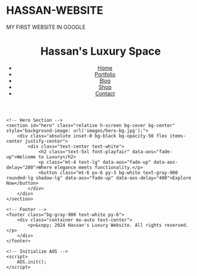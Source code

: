 # HASSAN-WEBSITE
MY FIRST WEBSITE IN GOOGLE
<!DOCTYPE html>
<html lang="en">

<head>
    <meta charset="UTF-8">
    <meta name="viewport" content="width=device-width, initial-scale=1.0">
    <meta name="description" content="A luxurious website designed to showcase elegance and sophistication.">
    <title>Hassan's Luxury Website</title>
    <!-- Linking Google Fonts -->
    <link href="https://fonts.googleapis.com/css2?family=Playfair+Display:wght@400;700&family=Roboto:wght@300;400;700&display=swap" rel="stylesheet">
    <!-- Tailwind CSS -->
    <script src="https://cdn.tailwindcss.com"></script>
    <!-- AOS for Animations -->
    <link rel="stylesheet" href="https://cdnjs.cloudflare.com/ajax/libs/aos/2.3.4/aos.css">
    <script defer src="https://cdnjs.cloudflare.com/ajax/libs/aos/2.3.4/aos.js"></script>
</head>

<body class="bg-gray-100 text-gray-800 font-roboto">
    <!-- Header -->
    <header class="bg-gradient-to-r from-gray-900 to-gray-700 text-white py-6 px-10">
        <div class="container mx-auto flex justify-between items-center">
            <h1 class="text-4xl font-playfair">Hassan's Luxury Space</h1>
            <nav>
                <ul class="flex space-x-6">
                    <li><a href="index.html" class="hover:underline">Home</a></li>
                    <li><a href="portfolio.html" class="hover:underline">Portfolio</a></li>
                    <li><a href="blog.html" class="hover:underline">Blog</a></li>
                    <li><a href="shop.html" class="hover:underline">Shop</a></li>
                    <li><a href="contact.html" class="hover:underline">Contact</a></li>
                </ul>
            </nav>
        </div>
    </header>

    <!-- Hero Section -->
    <section id="hero" class="relative h-screen bg-cover bg-center" style="background-image: url('images/hero-bg.jpg');">
        <div class="absolute inset-0 bg-black bg-opacity-50 flex items-center justify-center">
            <div class="text-center text-white">
                <h2 class="text-5xl font-playfair" data-aos="fade-up">Welcome to Luxury</h2>
                <p class="mt-4 text-lg" data-aos="fade-up" data-aos-delay="200">Where elegance meets functionality.</p>
                <button class="mt-6 px-6 py-3 bg-white text-gray-900 rounded-lg shadow-lg" data-aos="fade-up" data-aos-delay="400">Explore Now</button>
            </div>
        </div>
    </section>

    <!-- Footer -->
    <footer class="bg-gray-900 text-white py-6">
        <div class="container mx-auto text-center">
            <p>&copy; 2024 Hassan's Luxury Website. All rights reserved.</p>
        </div>
    </footer>

    <!-- Initialize AOS -->
    <script>
        AOS.init();
    </script>
</body>

</html>
